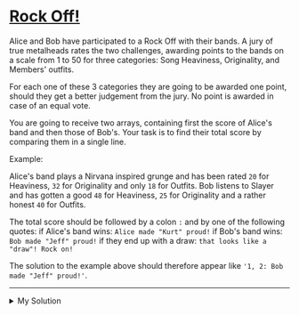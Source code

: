 # [Rock Off!](https://www.codewars.com/kata/5b097da6c3323ac067000036)

Alice and Bob have participated to a Rock Off with their bands. A jury of true metalheads rates the two challenges,
awarding points to the bands on a scale from 1 to 50 for three categories: Song Heaviness, Originality, and Members'
outfits.

For each one of these 3 categories they are going to be awarded one point, should they get a better judgement from the
jury. No point is awarded in case of an equal vote.

You are going to receive two arrays, containing first the score of Alice's band and then those of Bob's. Your task is to
find their total score by comparing them in a single line.

Example:

Alice's band plays a Nirvana inspired grunge and has been rated `20` for Heaviness, `32` for Originality and only `18`
for Outfits. Bob listens to Slayer and has gotten a good `48` for Heaviness, `25` for Originality and a rather honest
`40` for Outfits.

The total score should be followed by a colon `:` and by one of the following quotes: if Alice's band wins:
`Alice made "Kurt" proud!` if Bob's band wins: `Bob made "Jeff" proud!` if they end up with a draw:
`that looks like a "draw"! Rock on!`

The solution to the example above should therefore appear like `'1, 2: Bob made "Jeff" proud!'`.

---

<details><summary>My Solution</summary>

```js
function solve(a, b) {
  let aWin = 0;
  let bWin = 0;
  let whoWin = "";

  const result = a.forEach((v, i) => {
    if (v > b[i]) aWin++;
    else if (v < b[i]) bWin++;
  });
  if (aWin > bWin) whoWin = 'Alice made "Kurt" proud!';
  else if (aWin < bWin) whoWin = 'Bob made "Jeff" proud!';
  else whoWin = 'that looks like a "draw"! Rock on!';

  return `${aWin}, ${bWin}: ${whoWin}`;
}
```

</details>
